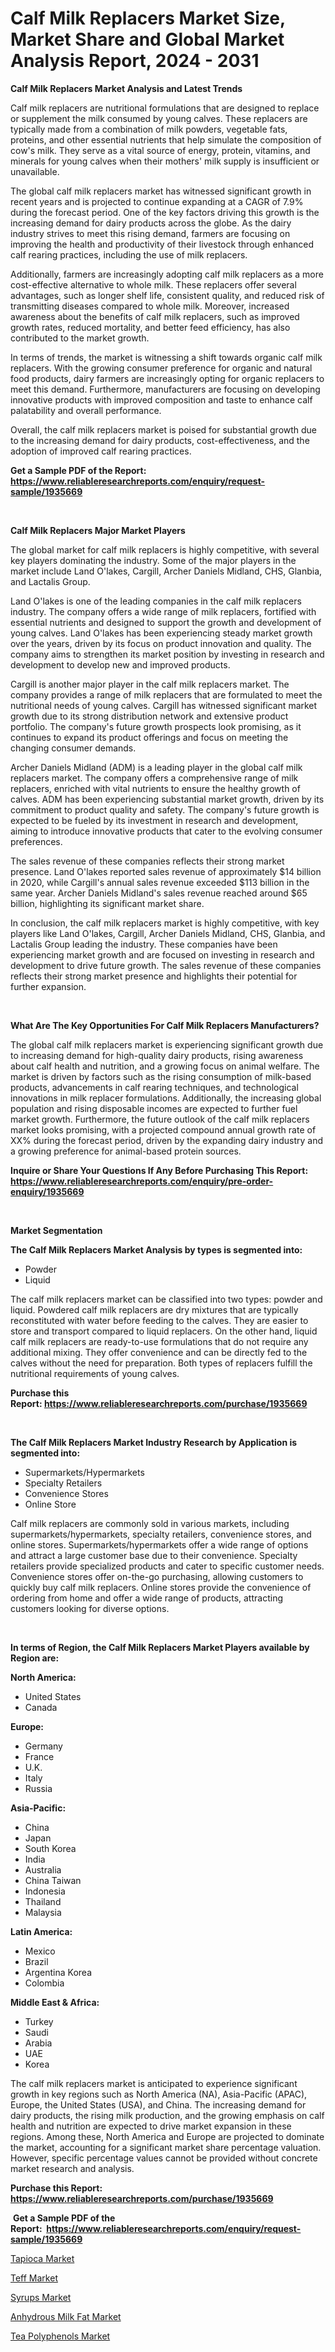 <p><h1>Calf Milk Replacers Market Size, Market Share and Global Market Analysis Report, 2024 - 2031</h1></p><p><strong>Calf Milk Replacers Market Analysis and Latest Trends</strong></p>
<p><p>Calf milk replacers are nutritional formulations that are designed to replace or supplement the milk consumed by young calves. These replacers are typically made from a combination of milk powders, vegetable fats, proteins, and other essential nutrients that help simulate the composition of cow's milk. They serve as a vital source of energy, protein, vitamins, and minerals for young calves when their mothers' milk supply is insufficient or unavailable.</p><p>The global calf milk replacers market has witnessed significant growth in recent years and is projected to continue expanding at a CAGR of 7.9% during the forecast period. One of the key factors driving this growth is the increasing demand for dairy products across the globe. As the dairy industry strives to meet this rising demand, farmers are focusing on improving the health and productivity of their livestock through enhanced calf rearing practices, including the use of milk replacers.</p><p>Additionally, farmers are increasingly adopting calf milk replacers as a more cost-effective alternative to whole milk. These replacers offer several advantages, such as longer shelf life, consistent quality, and reduced risk of transmitting diseases compared to whole milk. Moreover, increased awareness about the benefits of calf milk replacers, such as improved growth rates, reduced mortality, and better feed efficiency, has also contributed to the market growth.</p><p>In terms of trends, the market is witnessing a shift towards organic calf milk replacers. With the growing consumer preference for organic and natural food products, dairy farmers are increasingly opting for organic replacers to meet this demand. Furthermore, manufacturers are focusing on developing innovative products with improved composition and taste to enhance calf palatability and overall performance.</p><p>Overall, the calf milk replacers market is poised for substantial growth due to the increasing demand for dairy products, cost-effectiveness, and the adoption of improved calf rearing practices.</p></p>
<p><strong>Get a Sample PDF of the Report:&nbsp; <a href="https://www.reliableresearchreports.com/enquiry/request-sample/1935669">https://www.reliableresearchreports.com/enquiry/request-sample/1935669</a></strong></p>
<p>&nbsp;</p>
<p><strong>Calf Milk Replacers Major Market Players</strong></p>
<p><p>The global market for calf milk replacers is highly competitive, with several key players dominating the industry. Some of the major players in the market include Land O'lakes, Cargill, Archer Daniels Midland, CHS, Glanbia, and Lactalis Group.</p><p>Land O'lakes is one of the leading companies in the calf milk replacers industry. The company offers a wide range of milk replacers, fortified with essential nutrients and designed to support the growth and development of young calves. Land O'lakes has been experiencing steady market growth over the years, driven by its focus on product innovation and quality. The company aims to strengthen its market position by investing in research and development to develop new and improved products.</p><p>Cargill is another major player in the calf milk replacers market. The company provides a range of milk replacers that are formulated to meet the nutritional needs of young calves. Cargill has witnessed significant market growth due to its strong distribution network and extensive product portfolio. The company's future growth prospects look promising, as it continues to expand its product offerings and focus on meeting the changing consumer demands.</p><p>Archer Daniels Midland (ADM) is a leading player in the global calf milk replacers market. The company offers a comprehensive range of milk replacers, enriched with vital nutrients to ensure the healthy growth of calves. ADM has been experiencing substantial market growth, driven by its commitment to product quality and safety. The company's future growth is expected to be fueled by its investment in research and development, aiming to introduce innovative products that cater to the evolving consumer preferences.</p><p>The sales revenue of these companies reflects their strong market presence. Land O'lakes reported sales revenue of approximately $14 billion in 2020, while Cargill's annual sales revenue exceeded $113 billion in the same year. Archer Daniels Midland's sales revenue reached around $65 billion, highlighting its significant market share.</p><p>In conclusion, the calf milk replacers market is highly competitive, with key players like Land O'lakes, Cargill, Archer Daniels Midland, CHS, Glanbia, and Lactalis Group leading the industry. These companies have been experiencing market growth and are focused on investing in research and development to drive future growth. The sales revenue of these companies reflects their strong market presence and highlights their potential for further expansion.</p></p>
<p>&nbsp;</p>
<p><strong>What Are The Key Opportunities For Calf Milk Replacers Manufacturers?</strong></p>
<p><p>The global calf milk replacers market is experiencing significant growth due to increasing demand for high-quality dairy products, rising awareness about calf health and nutrition, and a growing focus on animal welfare. The market is driven by factors such as the rising consumption of milk-based products, advancements in calf rearing techniques, and technological innovations in milk replacer formulations. Additionally, the increasing global population and rising disposable incomes are expected to further fuel market growth. Furthermore, the future outlook of the calf milk replacers market looks promising, with a projected compound annual growth rate of XX% during the forecast period, driven by the expanding dairy industry and a growing preference for animal-based protein sources.</p></p>
<p><strong>Inquire or Share Your Questions If Any Before Purchasing This Report: <a href="https://www.reliableresearchreports.com/enquiry/pre-order-enquiry/1935669">https://www.reliableresearchreports.com/enquiry/pre-order-enquiry/1935669</a></strong></p>
<p>&nbsp;</p>
<p><strong>Market Segmentation</strong></p>
<p><strong>The Calf Milk Replacers Market Analysis by types is segmented into:</strong></p>
<p><ul><li>Powder</li><li>Liquid</li></ul></p>
<p><p>The calf milk replacers market can be classified into two types: powder and liquid. Powdered calf milk replacers are dry mixtures that are typically reconstituted with water before feeding to the calves. They are easier to store and transport compared to liquid replacers. On the other hand, liquid calf milk replacers are ready-to-use formulations that do not require any additional mixing. They offer convenience and can be directly fed to the calves without the need for preparation. Both types of replacers fulfill the nutritional requirements of young calves.</p></p>
<p><strong>Purchase this Report:&nbsp;<a href="https://www.reliableresearchreports.com/purchase/1935669">https://www.reliableresearchreports.com/purchase/1935669</a></strong></p>
<p>&nbsp;</p>
<p><strong>The Calf Milk Replacers Market Industry Research by Application is segmented into:</strong></p>
<p><ul><li>Supermarkets/Hypermarkets</li><li>Specialty Retailers</li><li>Convenience Stores</li><li>Online Store</li></ul></p>
<p><p>Calf milk replacers are commonly sold in various markets, including supermarkets/hypermarkets, specialty retailers, convenience stores, and online stores. Supermarkets/hypermarkets offer a wide range of options and attract a large customer base due to their convenience. Specialty retailers provide specialized products and cater to specific customer needs. Convenience stores offer on-the-go purchasing, allowing customers to quickly buy calf milk replacers. Online stores provide the convenience of ordering from home and offer a wide range of products, attracting customers looking for diverse options.</p></p>
<p>&nbsp;</p>
<p><strong>In terms of Region, the Calf Milk Replacers Market Players available by Region are:</strong></p>
<p>
    <p> <strong> North America: </strong>
        <ul>
            <li>United States</li>
            <li>Canada</li>
        </ul>
        </p> 
    <p> <strong> Europe: </strong>
        <ul>
            <li>Germany</li>
            <li>France</li>
            <li>U.K.</li>
            <li>Italy</li>
            <li>Russia</li>
        </ul>
        </p> 
    <p> <strong> Asia-Pacific: </strong>
        <ul>
            <li>China</li>
            <li>Japan</li>
            <li>South Korea</li>
            <li>India</li>
            <li>Australia</li>
            <li>China Taiwan</li>
            <li>Indonesia</li>
            <li>Thailand</li>
            <li>Malaysia</li>
        </ul>
        </p> 
    <p> <strong> Latin America: </strong>
        <ul>
            <li>Mexico</li>
            <li>Brazil</li>
            <li>Argentina Korea</li>
            <li>Colombia</li>
        </ul>
        </p> 
    <p> <strong> Middle East & Africa: </strong>
        <ul>
            <li>Turkey</li>
            <li>Saudi</li>
            <li>Arabia</li>
            <li>UAE</li>
            <li>Korea</li>
        </ul>
    </p>
    </p>
<p><p>The calf milk replacers market is anticipated to experience significant growth in key regions such as North America (NA), Asia-Pacific (APAC), Europe, the United States (USA), and China. The increasing demand for dairy products, the rising milk production, and the growing emphasis on calf health and nutrition are expected to drive market expansion in these regions. Among these, North America and Europe are projected to dominate the market, accounting for a significant market share percentage valuation. However, specific percentage values cannot be provided without concrete market research and analysis.</p></p>
<p><strong>Purchase this Report: <a href="https://www.reliableresearchreports.com/purchase/1935669">https://www.reliableresearchreports.com/purchase/1935669</a></strong></p>
<p>&nbsp;<strong>Get a Sample PDF of the Report:&nbsp;&nbsp;<a href="https://www.reliableresearchreports.com/enquiry/request-sample/1935669">https://www.reliableresearchreports.com/enquiry/request-sample/1935669</a></strong></p>
<p><strong></strong></p>
<p><p><a href="https://github.com/Chiragrp25/Market-Research-Report-List-2/blob/main/tapioca-market.md">Tapioca Market</a></p><p><a href="https://github.com/Chiragrp26/Market-Research-Report-List-2/blob/main/teff-market.md">Teff Market</a></p><p><a href="https://github.com/YashRP12/Market-Research-Report-List-2/blob/main/syrups-market.md">Syrups Market</a></p><p><a href="https://github.com/AKSHATREPORTPRIME/Market-Research-Report-List-2/blob/main/anhydrous-milk-fat-market.md">Anhydrous Milk Fat Market</a></p><p><a href="https://github.com/santosh758595/Market-Research-Report-List-2/blob/main/tea-polyphenols-market.md">Tea Polyphenols Market</a></p></p>